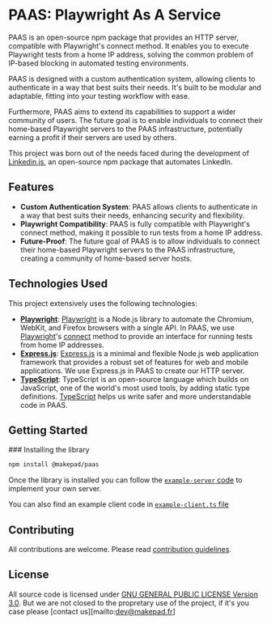 # PAAS: Playwright As A Service

PAAS is an open-source npm package that provides an HTTP server, compatible with Playwright's connect method. It enables you to execute Playwright tests from a home IP address, solving the common problem of IP-based blocking in automated testing environments.

PAAS is designed with a custom authentication system, allowing clients to authenticate in a way that best suits their needs. It's built to be modular and adaptable, fitting into your testing workflow with ease.

Furthermore, PAAS aims to extend its capabilities to support a wider community of users. The future goal is to enable individuals to connect their home-based Playwright servers to the PAAS infrastructure, potentially earning a profit if their servers are used by others.

This project was born out of the needs faced during the development of [Linkedin.js](https://github.com/Makepad-fr/linkedin.js), an open-source npm package that automates LinkedIn.

## Features

- **Custom Authentication System**: PAAS allows clients to authenticate in a way that best suits their needs, enhancing security and flexibility.
- **Playwright Compatibility**: PAAS is fully compatible with Playwright's connect method, making it possible to run tests from a home IP address.
- **Future-Proof**: The future goal of PAAS is to allow individuals to connect their home-based Playwright servers to the PAAS infrastructure, creating a community of home-based server hosts.

## Technologies Used

This project extensively uses the following technologies:

- [**Playwright**](https://playwright.dev): [Playwright](https://playwright.dev) is a Node.js library to automate the Chromium, WebKit, and Firefox browsers with a single API. In PAAS, we use [Playwright](https://playwright.dev)'s [connect](https://playwright.dev/docs/api/class-browsertype#browser-type-connect) method to provide an interface for running tests from home IP addresses.
- [**Express.js**](https://expressjs.com/): [Express.js](https://expressjs.com/) is a minimal and flexible Node.js web application framework that provides a robust set of features for web and mobile applications. We use Express.js in PAAS to create our HTTP server.
- [**TypeScript**](https://www.typescriptlang.org/): TypeScript is an open-source language which builds on JavaScript, one of the world's most used tools, by adding static type definitions. [TypeScript](https://www.typescriptlang.org/) helps us write safer and more understandable code in PAAS.

## Getting Started

### Installing the library

```bash
npm install @makepad/paas
```

Once the library is installed you can follow the [`example-server` code](./src/example-server.ts) to implement your own server.

You can also find an example client code in [`example-client.ts` file](src/example-client.ts)


## Contributing

All contributions are welcome. Please read [contribution guidelines](./CONTRIBUTING.md).

## License

All source code is licensed under [GNU GENERAL PUBLIC LICENSE Version 3.0](./LICENSE). But we are not closed to the propretary use of the project, if it's you case please [contact us][mailto:dev@makepad.fr] 

